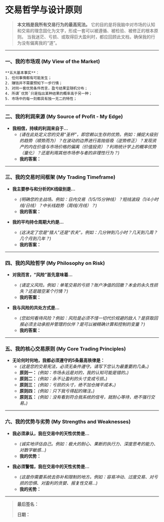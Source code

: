 # 交易哲学与设计原则

> **本文档是我所有交易行为的最高宪法。**
> 它的目的是将我脑中对市场的认知和交易的理念固化为文字，形成一套可以被遵循、被检验、被修正的根本原则。
> 当我迷茫、亏损、或取得巨大盈利时，都应回顾此文档，确保我的行为没有偏离我的“道”。

---

### 一、我的市场观 (My View of the Market)

    **五大基本事实**：
    1. 任何事情都有可能发生；
    2. 赚钱并不需要预知下一步行情；
    3. 对同一套优势条件而言，盈亏结果呈随机分布；
    4. 所谓`优势`只是指出某种结果的概率高于另一种；
    5. 市场中的每一刻都具有独一无二的特性；

---

### 二、我的利润来源 (My Source of Profit - My Edge)

*   **我相信，持续的利润来自于...**
    *   *(请在此处定义您的交易“圣杯”，即您赖以生存的优势。例如：捕捉大级别的趋势（顺势而为）？在波动的边界进行高抛低吸（逆势修正）？发现资产的内在价值与市场价格的偏离（价值投资）？利用统计学上的概率优势（量化）？还是利用其他市场参与者的非理性行为？)*
    *   **我的答案：**

---

### 三、我的交易时间框架 (My Trading Timeframe)

*   **我主要参与和分析的K线级别是...**
    *   *(明确您的主战场。例如：日内交易（1/5/15分钟线）？短线波段（1/4小时线/日线）？中长线趋势（周线/月线）？)*
    *   **我的答案：**

*   **我的平均持仓周期大约是...**
    *   *(这决定了您是“猎人”还是“农夫”。例如：几分钟到几小时？几天到几周？几个月到几年？)*
    *   **我的答案：**

---

### 四、我的风险哲学 (My Philosophy on Risk)

*   **对我而言，“风险”首先意味着...**
    *   *(请定义风险。例如：单笔交易的亏损？账户净值的回撤？本金的永久性损失？还是踏空某个行情？)*
    *   **我的答案：**

*   **我与风险的共处方式是...**
    *   *(您如何看待风险？例如：风险是必须不惜一切代价规避的敌人？是获取回报必须主动承担并管理的伙伴？是可以被精确计算和控制的变量？)*
    *   **我的答案：**

---

### 五、我的核心交易原则 (My Core Trading Principles)

*   **无论何时何地，我都必须遵守的5条最高铁律是：**
    *   *(这是您的交易宪法，必须无条件遵守。请写下您认为最重要的几条。)*
    *   **原则一：** *(例如：市场永远是对的，我的认知可能是错的。)*
    *   **原则二：** *(例如：永不让盈利的头寸变成亏损。)*
    *   **原则三：** *(例如：亏损的头寸，绝不加仓摊平成本。)*
    *   **原则四：** *(例如：只下我亏得起的赌注。)*
    *   **原则五：** *(例如：没有看到符合我系统的信号，就耐心等待，绝不强行交易。)*

---

### 六、我的优势与劣势 (My Strengths and Weaknesses)

*   **我必须承认，我在交易中的天性优势是...**
    *   *(诚实地评估自己。例如：极大的耐心、果断的执行力、深度思考的能力、对数字敏感...)*
    *   **我的优势：**

*   **我必须警惕，我在交易中的天性劣势是...**
    *   *(这是你需要系统去弥补和限制的地方。例如：容易冲动、过度交易、对亏损的恐惧、对盈利的贪婪、报复性交易...)*
    *   **我的劣势：**

---
> **最后签名：**
>
> **日期：** 